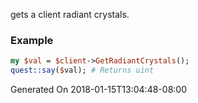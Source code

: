 gets a client radiant crystals.
### Example

```perl
my $val = $client->GetRadiantCrystals();
quest::say($val); # Returns uint
```


Generated On 2018-01-15T13:04:48-08:00